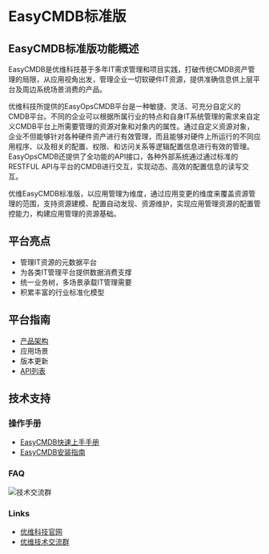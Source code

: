 # EasyCMDB标准版
## EasyCMDB标准版功能概述
EasyCMDB是优维科技基于多年IT需求管理和项目实践，打破传统CMDB资产管理的局限，从应用视角出发，管理企业一切软硬件IT资源，提供准确信息供上层平台及周边系统场景消费的产品。

优维科技所提供的EasyOpsCMDB平台是一种敏捷、灵活、可充分自定义的CMDB平台。不同的企业可以根据所属行业的特点和自身IT系统管理的需求来自定义CMDB平台上所需要管理的资源对象和对象内的属性。通过自定义资源对象，企业不但能够针对各种硬件资产进行有效管理，而且能够对硬件上所运行的不同应用程序、以及相关的配置、权限、和访问关系等逻辑配置信息进行有效的管理。EasyOpsCMDB还提供了全功能的API接口，各种外部系统通过通过标准的RESTFUL API与平台的CMDB进行交互，实现动态、高效的配置信息的读写交互。

优维EasyCMDB标准版，以应用管理为维度，通过应用变更的维度来覆盖资源管理的范围，支持资源建模、配置自动发现、资源维护，实现应用管理资源的配置管控能力，构建应用管理的资源基础。

## 平台亮点
- 管理IT资源的元数据平台
- 为各类IT管理平台提供数据消费支撑
- 统一业务树，多场景承载IT管理需要
- 积累丰富的行业标准化模型

## 平台指南
- [产品架构](https://github.com/easycmdb/easycmdb/blob/master/img/EasyCMDB功能架构.jpg)
- 应用场景
- 版本更新
- [API列表](https://github.com/easycmdb/easycmdb/blob/master/doc/EasyCMDBapi.md)

## 技术支持
### 操作手册
- [EasyCMDB快速上手手册](https://github.com/easycmdb/easycmdb/blob/master/easyopsCMDB快速上手手册.docx)
- [EasyCMDB安装指南](https://github.com/easycmdb/easycmdb/blob/master/easyopsCMDB快速上手手册.docx)
### FAQ
![技术交流群](https://github.com/easycmdb/easycmdb/blob/master/img/QQ群.jpg)
### Links
- [优维科技官网](http://www.uwintech.cn/)
- [优维技术交流群](https://github.com/easycmdb/easycmdb/blob/easycmdb-patch-1/QQ群.jpg)

